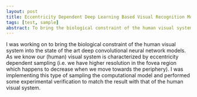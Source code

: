 ```yaml
---
layout: post
title: Eccentricity Dependent Deep Learning Based Visual Recognition Model
tags: [test, sample]
abstract: To bring the biological constraint of the human visual system into the state of the art deep convolutional neural network models.
---
```

I was working on to bring the biological constraint of the human visual system into the state of the art deep convolutional neural network models. As we know our (human) visual system is characterized by eccentricity dependent sampling (i.e. we have higher resolution in the fovea region which happens to decrease when we move towards the periphery). I was implementing this type of sampling the computational model and performed some experimental verification to match the result with that of the human visual system.
